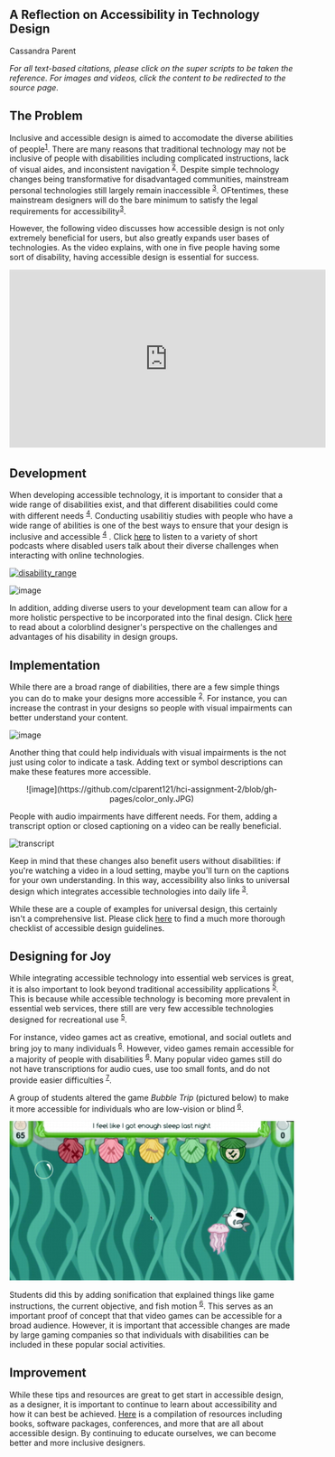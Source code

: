 ## A Reflection on Accessibility in Technology Design

Cassandra Parent

_For all text-based citations, please click on the super scripts to be taken the reference. For images and videos, click the content to be redirected to the source page._

## The Problem
Inclusive and accessible design is aimed to accomodate the diverse abilities of people<sup>[1](https://www.sciencedirect.com/science/article/pii/S0142694X1730087X)</sup>. There are many reasons that traditional technology may not be inclusive of people with disabilities including complicated instructions, lack of visual aides, and inconsistent navigation <sup>[2](https://content.iospress.com/articles/technology-and-disability/tad00242)</sup>. Despite simple technology changes being transformative for disadvantaged communities, mainstream personal technologies still largely remain inaccessible <sup>[3](https://dl.acm.org/doi/abs/10.1145/3178855?casa_token=fCefw1GO1d0AAAAA:aDsxFfi060wTbTZ1LabQdP_dUklkE7ILuYbwNMQba8xhFRWrnvN7gDdkmFqt3EytKJdw5VTDDOye2w)</sup>. OFtentimes, these mainstream designers will do the bare minimum to satisfy the legal requirements for accessibility<sup>[3](https://dl.acm.org/doi/abs/10.1145/3178855?casa_token=fCefw1GO1d0AAAAA:aDsxFfi060wTbTZ1LabQdP_dUklkE7ILuYbwNMQba8xhFRWrnvN7gDdkmFqt3EytKJdw5VTDDOye2w)</sup>. 

However, the following video discusses how accessible design is not only extremely beneficial for users, but also greatly expands user bases of technologies. As the video explains, with one in five people having some sort of disability, having accessible design is essential for success. 

<center><iframe width="560" height="315" src="https://www.youtube.com/embed/dJfhi2P60Xo" title="YouTube video player" frameborder="0" allow="accelerometer; autoplay; clipboard-write; encrypted-media; gyroscope; picture-in-picture" allowfullscreen></iframe></center>

## Development

When developing accessible technology, it is important to consider that a wide range of disabilities exist, and that different disabilities could come with different needs <sup>[4](https://www.researchgate.net/publication/233608298_Conducting_Usability_Studies_with_Users_Who_Are_Elderly_or_Have_Disabilities)</sup>. Conducting usabilitiy studies with people who have a wide range of abilities is one of the best ways to ensure that your design is inclusive and accessible <sup>[4](https://www.researchgate.net/publication/233608298_Conducting_Usability_Studies_with_Users_Who_Are_Elderly_or_Have_Disabilities)</sup>
. Click [here](https://a11yrules.com/series/a11y-rules-soundbite/) to listen to a variety of short podcasts where disabled users talk about their diverse challenges when interacting with online technologies. 

[![disability_range](https://github.com/clparent121/hci-assignment-2/blob/gh-pages/disability_range.jpeg)](https://uxplanet.org/designing-with-accessibility-in-mind-f25a3f70b8c0)

![image](https://github.com/clparent121/hci-assignment-2/blob/gh-pages/disability_range.jpeg)

In addition, adding diverse users to your development team can allow for a more holistic perspective to be incorporated into the final design. Click [here](https://www.a11yproject.com/posts/2021-10-11-how-i-deal-with-colorblindness-as-a-digital-product-designer/) to read about a colorblind designer's perspective on the challenges and advantages of his disability in design groups. 

## Implementation
While there are a broad range of diabilities, there are a few simple things you can do to make your designs more accessible <sup>[2](https://content.iospress.com/articles/technology-and-disability/tad00242)</sup>. For instance, you can increase the contrast in your designs so people with visual impairments can better understand your content. 

![image](https://github.com/clparent121/hci-assignment-2/blob/gh-pages/contrast.JPG)

Another thing that could help individuals with visual impairments is the not just using color to indicate a task. Adding text or symbol descriptions can make these features more accessible.

<center>![image](https://github.com/clparent121/hci-assignment-2/blob/gh-pages/color_only.JPG)</center>

People with audio impairments have different needs. For them, adding a transcript option or closed captioning on a video can be really beneficial.

![transcript](https://github.com/clparent121/hci-assignment-2/blob/gh-pages/transcript.JPG)

Keep in mind that these changes also benefit users without disabilities: if you're watching a video in a loud setting, maybe you'll turn on the captions for your own understanding. In this way, accessibility also links to universal design which integrates accessible technologies into daily life <sup>[3](https://dl.acm.org/doi/abs/10.1145/3178855?casa_token=fCefw1GO1d0AAAAA:aDsxFfi060wTbTZ1LabQdP_dUklkE7ILuYbwNMQba8xhFRWrnvN7gDdkmFqt3EytKJdw5VTDDOye2w)</sup>.  

While these are a couple of examples for universal design, this certainly isn't a comprehensive list. Please click [here](https://www.a11yproject.com/checklist/) to find a much more thorough checklist of accessible design guidelines. 

## Designing for Joy
While integrating accessible technology into essential web services is great, it is also important to look beyond traditional accessibility applications <sup>[5](https://link.springer.com/chapter/10.1007/978-3-319-20916-6_38)</sup>. This is because while accessible technology is becoming more prevalent in essential web services, there still are very few accessible technologies designed for recreational use <sup>[5](https://link.springer.com/chapter/10.1007/978-3-319-20916-6_38)</sup>. 

For instance, video games act as creative, emotional, and social outlets and bring joy to many individuals <sup>[6](https://link.springer.com/chapter/10.1007/978-3-030-23560-4_22)</sup>. However, video games remain accessible for a majority of people with disabilities <sup>[6](https://link.springer.com/chapter/10.1007/978-3-030-23560-4_22)</sup>. Many popular video games still do not have transcriptions for audio cues, use too small fonts, and do not provide easier difficulties <sup>[7](https://journals.sagepub.com/doi/full/10.1177/1555412020971500)</sup>.

A group of students altered the game _Bubble Trip_ (pictured below) to make it more accessible for individuals who are low-vision or blind <sup>[6](https://link.springer.com/chapter/10.1007/978-3-030-23560-4_22)</sup>.

![video_game](video_game.JPG)

Students did this by adding sonification that explained things like game instructions, the current objective, and fish motion <sup>[6](https://link.springer.com/chapter/10.1007/978-3-030-23560-4_22)</sup>. This serves as an important proof of concept that that video games can be accessible for a broad audience. However, it is important that accessible changes are made by large gaming companies so that individuals with disabilities can be included in these popular social activities. 

## Improvement
While these tips and resources are great to get start in accessible design, as a designer, it is important to continue to learn about accessibility and how it can best be achieved. [Here](https://www.a11yproject.com/resources/) is a compilation of resources including books, software packages, conferences, and more that are all about accessible design. By continuing to educate ourselves, we can become better and more inclusive designers. 
